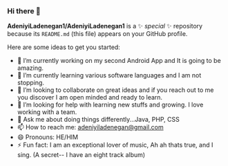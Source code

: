 ### Hi there 👋


**AdeniyiLadenegan1/AdeniyiLadenegan1** is a ✨ _special_ ✨ repository because its `README.md` (this file) appears on your GitHub profile.

Here are some ideas to get you started:

- 🔭 I’m currently working on my second Android App and It is going to be amazing.
- 🌱 I’m currently learning various software languages and I am not stopping.
- 👯 I’m looking to collaborate on great ideas and if you reach out to me you discover I am open minded and ready to learn.
- 🤔 I’m looking for help with learning new stuffs and growing. I love working with a team.
- 💬 Ask me about doing things differently...Java, PHP, CSS
- 📫 How to reach me: adeniyiladenegan@gmail.com
- 😄 Pronouns: HE/HIM
- ⚡ Fun fact: I am an exceptional lover of music, Ah ah thats true, and I sing. (A secret-- I have an eight track album)

